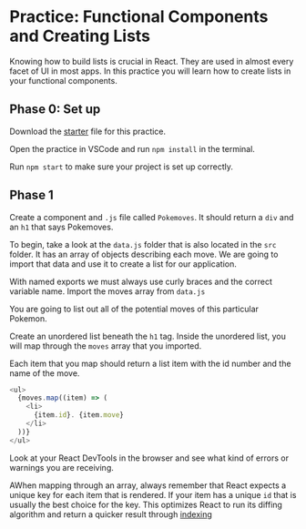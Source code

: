 # Practice: Functional Components and Creating Lists

Knowing how to build lists is crucial in React.
They are used in almost every facet of UI in most apps.
In this practice you will learn how to create lists in your functional components.

## Phase 0: Set up

Download the [starter][lists-starter] file for this practice.

Open the practice in VSCode and run `npm install` in the terminal.

Run `npm start` to make sure your project is set up correctly.

## Phase 1

Create a component and `.js` file called `Pokemoves`. It should return a
`div` and an `h1` that says Pokemoves.

To begin, take a look at the `data.js` folder that is also located in the `src`
folder. It has an array of objects describing each move.
We are going to import that data and use it to create a list for our
application.

With named exports we must always use curly braces and the correct variable
name. Import the moves array from `data.js`

You are going to list out all of the potential moves of this particular Pokemon.

Create an unordered list beneath the `h1` tag.
Inside the unordered list, you will map through the `moves` array that you
imported.

Each item that you map should return a list item with the id number and the
name of the move.

```js
<ul>
  {moves.map((item) => (
    <li>
      {item.id}. {item.move}
    </li>
  ))}
</ul>
```

Look at your React DevTools in the browser and see what kind of errors or
warnings you are receiving.

AWhen mapping through an array, always remember that React expects a unique
key for each item that is rendered. If your item has a unique `id` that is
usually the best choice for the key. This optimizes React to run its
diffing algorithm and return a quicker result through [indexing][keys-and-lists]

[lists-starter]: ./starter
[keys-and-lists]: https://reactjs.org/docs/lists-and-keys.html
